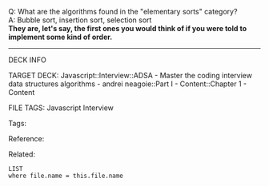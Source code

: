 Q: What are the algorithms found in the "elementary sorts" category?  
A: Bubble sort, insertion sort, selection sort  
**They are, let's say, the first ones you would think of if you were told to implement some kind of order.**
<!--ID: 1690027054142-->

---

DECK INFO

TARGET DECK: Javascript::Interview::ADSA - Master the coding interview data structures algorithms - andrei neagoie::Part I - Content::Chapter 1 - Content

FILE TAGS: Javascript Interview

Tags:

Reference:

Related:

```dataview
LIST
where file.name = this.file.name
```
